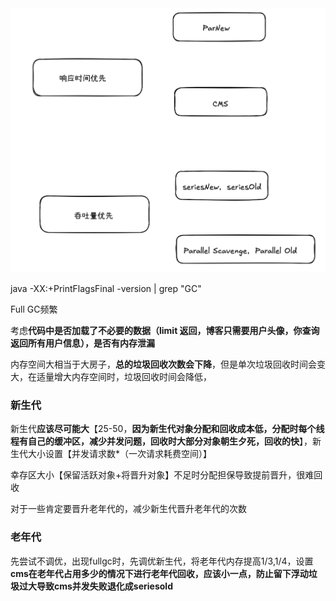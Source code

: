 

<img src="../images/image-20241029161426309.png" alt="image-20241029161426309" style="zoom:50%;" />





java -XX:+PrintFlagsFinal -version | grep "GC"

Full GC频繁

考虑**代码中是否加载了不必要的数据（limit 返回，博客只需要用户头像，你查询返回所有用户信息），是否有内存泄漏**



内存空间大相当于大房子，**总的垃圾回收次数会下降**，但是单次垃圾回收时间会变大，在适量增大内存空间时，垃圾回收时间会降低，

### 新生代

新生代**应该尽可能大**【25-50，**因为新生代对象分配和回收成本低，分配时每个线程有自己的缓冲区，减少并发问题，回收时大部分对象朝生夕死，回收的快**】，新生代大小设置【并发请求数*（一次请求耗费空间）】

幸存区大小【保留活跃对象+将晋升对象】不足时分配担保导致提前晋升，很难回收

对于一些肯定要晋升老年代的，减少新生代晋升老年代的次数



### 老年代

先尝试不调优，出现fullgc时，先调优新生代，将老年代内存提高1/3,1/4，设置**cms在老年代占用多少的情况下进行老年代回收，应该小一点，防止留下浮动垃圾过大导致cms并发失败退化成seriesold**





